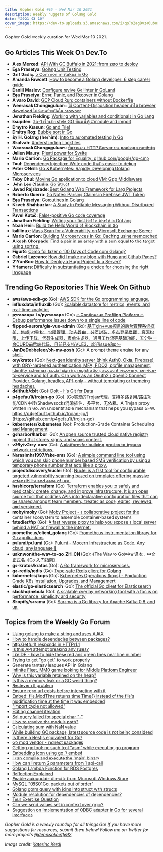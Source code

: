 ```yaml
---
title: Gopher Gold #36 - Wed Mar 10 2021
description: Weekly nuggets of Golang Gold
date: "2021-03-10"
cover_image: https://dev-to-uploads.s3.amazonaws.com/i/qs7o2ag8vzo0uborgc7v.png
---
```


Gopher Gold weekly curation for Wed Mar 10 2021.

## Go Articles This Week On Dev.To

- **Alex Merced**: [API With GO Buffalo in 2021: from zero to deploy](https://dev.to/alexmercedcoder/api-with-go-buffalo-in-2021-from-zero-to-deploy-5642)
- **Ega Prasetya**: [Golang Unit Testing](https://dev.to/seventech/go-lang-unit-testing-815)
- **Saif Sadiq**: [5 Common mistakes in Go](https://dev.to/deepsource/5-common-mistakes-in-go-3e37)
- **Amanda Fawcett**: [How to become a Golang developer: 6 step career guide](https://dev.to/educative/how-to-become-a-golang-developer-6-step-career-guide-476n)
- **Daniil Maslov**: [Configure revive Go linter in GoLand](https://dev.to/s0xzwasd/configure-revive-go-linter-in-goland-2ggl)
- **Ega Prasetya**: [Error, Panic, and Recover in Golang](https://dev.to/seventech/error-panic-and-recover-in-golang-486l)
- **Alvaro David**: [GCP Cloud Run: containers without Dockerfile](https://dev.to/alvardev/gcp-cloud-run-containers-without-dockerfile-2jh3)
- **Weerasak Chongnguluam**: [ใช้ Content-Disposition header ทำให้ browser download ไฟล์แทนที่จะเปิดใน browser](https://dev.to/iporsut/content-disposition-header-browser-download-browser-1g6p)
- **Jonathan Fielding**: [Working with variables and conditionals in Go Lang](https://dev.to/jonthanfielding/working-with-variables-and-conditionals-in-go-lang-461i)
- **ksupdev**: [Go-1 เรื่องง่าย style GO ที่ผมเพิ่งรู้ #module and import](https://dev.to/ksupdev/style-go-module-and-import-4aji)
- **Dmytro Krasun**: [Go and Trie!](https://dev.to/krasun/go-and-trie-35gb)
- **Dmitry Rog**: [Bubble sort in Go](https://dev.to/dmitryrn/bubble-sort-acp)
- **&y H. Golang (he/him)**: [Intro to automated testing in Go](https://dev.to/salesforceeng/intro-to-automated-testing-in-go-4mjl)
- **Shalvah**: [Understanding Lockfiles](https://dev.to/shalvah/understanding-lockfiles-1m10)
- **Weerasak Chongnguluam**: [พื้นฐานของ HTTP Server ของ package net/http](https://dev.to/iporsut/http-server-package-net-http-3kdn)
- **Julien Maury**: [Plenti power for Svelte](https://dev.to/jmau111/plenti-power-for-svelte-39a7)
- **Mario Carrion**: [Go Package for Equality: github.com/google/go-cmp](https://dev.to/mariocarrion/go-package-for-equality-github-com-google-go-cmp-f8i)
- **Toul**: [Dependency Injection: Write  code that's easier to debug](https://dev.to/_toul_/dependency-injection-write-code-that-s-easier-to-debug-18ob)
- **Peter ONeill**: [Go & Kubernetes: Rapidly Developing Golang Microservices](https://dev.to/ambassadorlabs/go-kubernetes-rapidly-developing-golang-microservices-3nlf)
- **Toby Chui**: [Moving Go application to cloud VM: Gzip Middleware](https://dev.to/tobychui/moving-go-application-to-cloud-vm-gzip-middleware-k4j)
- **John Leo Claudio**: [Go Struct](https://dev.to/johnleoclaudio/go-struct-3p48)
- **Javad Rajabzade**: [Best Golang Web Framework for Larg Projects](https://dev.to/ja7adr/best-golang-web-framework-for-larg-projects-29b)
- **Roberto Guerra**: [Go Notes: Parsing Claims in Firebase JWT Token](https://dev.to/uris77/go-notes-parsing-claims-in-firebase-jwt-token-2o4j)
- **Ega Prasetya**: [Goroutines in Golang](https://dev.to/seventech/goroutines-in-golang-212e)
- **Kaveh Shahbazian**: [A Study In Reliable Messaging Without Distributed Transactions](https://dev.to/dc0d/a-study-in-reliable-messaging-without-distributed-transactions-5eoh)
- **Pavel Kutáč**: [False-positive Go code coverage](https://dev.to/arxeiss/false-positive-go-code-coverage-3k7j)
- **Jonathan Fielding**: [Writing your first `Hello World` in GoLang](https://dev.to/jonthanfielding/writing-your-first-hello-world-in-golang-3oa8)
- **Noah Hein**: [Build the Hello World of Blockchain in Go](https://dev.to/nheindev/build-the-hello-world-of-blockchain-in-go-bli)
- **kalilinux**: [Mass Scan for a Vulnerability on Microsoft Exchange Server](https://dev.to/kalilinux/mass-scan-for-a-vulnerability-on-microsoft-exchange-server-4b4l)
- **Mario Carrion**: [Building Microservices in Go: Caching using memcached](https://dev.to/mariocarrion/building-microservices-in-go-caching-using-memcached-2f1l)
- **Alkesh Ghorpade**: [Find a pair in an array with a sum equal to the target using sorting.](https://dev.to/_alkesh26/find-a-pair-in-an-array-with-a-sum-equal-to-the-target-using-sorting-33p8)
- **Figur8**: [Como foi fazer o 100 Days of Code com Golang?](https://dev.to/figur8/como-foi-fazer-o-100-days-of-code-com-golang-2jf9)
- **Gabriel Lazcano**: [How did I make my blog with Hugo and Github Pages?](https://dev.to/datsgabs/how-did-i-make-my-blog-with-hugo-and-github-pages-1aeg)
- **21YunBox**: [How to Deploy a Hugo Project to a Server?](https://dev.to/21yunbox/how-to-deploy-a-hugo-project-to-a-server-4fdk)
- **YHamers**: [Difficulty in substantiating a choice for choosing the right language](https://dev.to/yhamers/difficulty-in-substantiating-a-choice-for-choosing-the-right-language-51mg)

## Trending Go Repositories This Week On Github

- **aws/aws-sdk-go** (Go): [AWS SDK for the Go programming language.](https://github.com/aws/aws-sdk-go)
- **influxdata/influxdb** (Go): [Scalable datastore for metrics, events, and real-time analytics](https://github.com/influxdata/influxdb)
- **pyroscope-io/pyroscope** (Go): [🔥 Continuous Profiling Platform 🔥 Debug performance issues down to a single line of code](https://github.com/pyroscope-io/pyroscope)
- **flipped-aurora/gin-vue-admin** (Go): [基于gin+vue搭建的后台管理系统框架，集成jwt鉴权，权限管理，动态路由，分页封装，多点登录拦截，资源权限，上传下载，代码生成器，表单生成器，通用工作流等基础功能，五分钟一套CURD前后端代码，目前已支持VUE3，欢迎issue和pr~](https://github.com/flipped-aurora/gin-vue-admin)
- **JanDeDobbeleer/oh-my-posh** (Go): [A prompt theme engine for any shell.](https://github.com/JanDeDobbeleer/oh-my-posh)
- **ory/kratos** (Go): [Next-gen identity server (think Auth0, Okta, Firebase) with ORY-hardened authentication, MFA, FIDO2, profile management, identity schemas, social sign in, registration, account recovery, service-to-service and IoT auth. Can work as an OAuth2 / OpenID Connect Provider. Golang, headles, API-only - without templating or themeing headaches.](https://github.com/ory/kratos)
- **dolthub/dolt** (Go): [Dolt – It's Git for Data](https://github.com/dolthub/dolt)
- **p4gefau1t/trojan-go** (Go): [Go实现的Trojan代理，支持多路复用/路由功能/CDN中转/Shadowsocks混淆插件，多平台，无依赖。A Trojan proxy written in Go. An unidentifiable mechanism that helps you bypass GFW. https://p4gefau1t.github.io/trojan-go/](https://github.com/p4gefau1t/trojan-go)
- **kubernetes/kubernetes** (Go): [Production-Grade Container Scheduling and Management](https://github.com/kubernetes/kubernetes)
- **goharbor/harbor** (Go): [An open source trusted cloud native registry project that stores, signs, and scans content.](https://github.com/goharbor/harbor)
- **v2fly/v2ray-core** (Go): [A platform for building proxies to bypass network restrictions.](https://github.com/v2fly/v2ray-core)
- **Narasimha1997/fake-sms** (Go): [A simple command line tool using which you can skip phone number based SMS verification by using a temporary phone number that acts like a proxy.](https://github.com/Narasimha1997/fake-sms)
- **projectdiscovery/nuclei** (Go): [Nuclei is a fast tool for configurable targeted vulnerability scanning based on templates offering massive extensibility and ease of use.](https://github.com/projectdiscovery/nuclei)
- **hashicorp/terraform** (Go): [Terraform enables you to safely and predictably create, change, and improve infrastructure. It is an open source tool that codifies APIs into declarative configuration files that can be shared amongst team members, treated as code, edited, reviewed, and versioned.](https://github.com/hashicorp/terraform)
- **moby/moby** (Go): [Moby Project - a collaborative project for the container ecosystem to assemble container-based systems](https://github.com/moby/moby)
- **fatedier/frp** (Go): [A fast reverse proxy to help you expose a local server behind a NAT or firewall to the internet.](https://github.com/fatedier/frp)
- **prometheus/client_golang** (Go): [Prometheus instrumentation library for Go applications](https://github.com/prometheus/client_golang)
- **pulumi/pulumi** (Go): [Pulumi - Modern Infrastructure as Code. Any cloud, any language 🚀](https://github.com/pulumi/pulumi)
- **unknwon/the-way-to-go_ZH_CN** (Go): [《The Way to Go》中文译本，中文正式名《Go 入门指南》](https://github.com/unknwon/the-way-to-go_ZH_CN)
- **go-kratos/kratos** (Go): [A Go framework for microservices.](https://github.com/go-kratos/kratos)
- **go-redis/redis** (Go): [Type-safe Redis client for Golang](https://github.com/go-redis/redis)
- **kubernetes/kops** (Go): [Kubernetes Operations (kops) - Production Grade K8s Installation, Upgrades, and Management](https://github.com/kubernetes/kops)
- **elastic/go-elasticsearch** (Go): [The official Go client for Elasticsearch](https://github.com/elastic/go-elasticsearch)
- **slackhq/nebula** (Go): [A scalable overlay networking tool with a focus on performance, simplicity and security](https://github.com/slackhq/nebula)
- **Shopify/sarama** (Go): [Sarama is a Go library for Apache Kafka 0.8, and up.](https://github.com/Shopify/sarama)

## Topics from the Weekly Go Forum

- [Using golang to make a string and uses AJAX](https://forum.golangbridge.org/t/using-golang-to-make-a-string-and-uses-ajax/22652)
- [How to handle dependecies between packages?](https://forum.golangbridge.org/t/how-to-handle-dependecies-between-packages/22674)
- [http.Get(url) responds in HTTP/1.1](https://forum.golangbridge.org/t/http-get-url-responds-in-http-1-1/22705)
- [Is this API attempt breaking any rules?](https://forum.golangbridge.org/t/is-this-api-attempt-breaking-any-rules/22717)
- [LiteIDE - how to hide these red and green lines near line number](https://forum.golangbridge.org/t/liteide-how-to-hide-these-red-and-green-lines-near-line-number/22657)
- [Trying to get "go get" to work properly](https://forum.golangbridge.org/t/trying-to-get-go-get-to-work-properly/22686)
- [Generate fantasy leagues API in Golang](https://forum.golangbridge.org/t/generate-fantasy-leagues-api-in-golang/22725)
- [Infinite Fleet, MMO game looking for Middle Platform Engineer](https://forum.golangbridge.org/t/infinite-fleet-mmo-game-looking-for-middle-platform-engineer/22664)
- [Why is this variable retained on the heap?](https://forum.golangbridge.org/t/why-is-this-variable-retained-on-the-heap/22719)
- [Is this a memory leak or a GC weird thing?](https://forum.golangbridge.org/t/is-this-a-memory-leak-or-a-gc-weird-thing/22648)
- [Reciever nil problem](https://forum.golangbridge.org/t/reciever-nil-problem/22708)
- [Ensure repo url exists before interacting with it](https://forum.golangbridge.org/t/ensure-repo-url-exists-before-interacting-with-it/22667)
- [Embed: file.ModTime returns time.Time{} instead of the file's modification time at the time it was embedded](https://forum.golangbridge.org/t/embed-file-modtime-returns-time-time-instead-of-the-files-modification-time-at-the-time-it-was-embedded/22684)
- ["import cycle not allowed"](https://forum.golangbridge.org/t/import-cycle-not-allowed/22639)
- [Exiting channel iteration](https://forum.golangbridge.org/t/exiting-channel-iteration/22650)
- [Sql query failed for special char "-"](https://forum.golangbridge.org/t/sql-query-failed-for-special-char/22679)
- [How to resolve the module path?](https://forum.golangbridge.org/t/how-to-resolve-the-module-path/22699)
- [Calculating sum with NaN value](https://forum.golangbridge.org/t/calculating-sum-with-nan-value/22644)
- [While building GO package, latest source code is not being consideed](https://forum.golangbridge.org/t/while-building-go-package-latest-source-code-is-not-being-consideed/22729)
- [Is there a Nestjs equivalent for Go?](https://forum.golangbridge.org/t/is-there-a-nestjs-equivalent-for-go/22698)
- [Go mod vendor - indirect packages](https://forum.golangbridge.org/t/go-mod-vendor-indirect-packages/22642)
- [Getting go tool: no such tool “asm” while executing go program](https://forum.golangbridge.org/t/getting-go-tool-no-such-tool-asm-while-executing-go-program/22659)
- [Embedding icon using go // embed](https://forum.golangbridge.org/t/embedding-icon-using-go-embed/22651)
- [I can compile and execute the 'main' binary](https://forum.golangbridge.org/t/i-can-compile-and-execute-the-main-binary/22723)
- [How can I return 2 parameters from 1 api-call](https://forum.golangbridge.org/t/how-can-i-return-2-parameters-from-1-api-call/22677)
- [Golang Lambda Function for RDS Postgres](https://forum.golangbridge.org/t/golang-lambda-function-for-rds-postgres/22669)
- [Reflection Explained](https://forum.golangbridge.org/t/reflection-explained/22637)
- [Enable autoupdate directly from Microsoft Windows Store](https://forum.golangbridge.org/t/enable-autoupdate-directly-from-microsoft-windows-store/22689)
- [MySQL "08S01Got packets out of order"](https://forum.golangbridge.org/t/mysql-08s01got-packets-out-of-order/22671)
- [Golang gorm query with joins into struct with structs](https://forum.golangbridge.org/t/golang-gorm-query-with-joins-into-struct-with-structs/22655)
- [Module resolution for dependencies of dependencies?](https://forum.golangbridge.org/t/module-resolution-for-dependencies-of-dependencies/22701)
- [Tour Exercise Question](https://forum.golangbridge.org/t/tour-exercise-question/22736)
- [Can we send values set in context over grpc?](https://forum.golangbridge.org/t/can-we-send-values-set-in-context-over-grpc/22733)
- [Suggestion on Implementation of ODBC adapter in Go for several interfaces](https://forum.golangbridge.org/t/suggestion-on-implementation-of-odbc-adapter-in-go-for-several-interfaces/22734)

_Gopher Gold is a weekly roundup for all things Go! If you have more suggestions for resources, submit them below! Follow me on Twitter for more projects [@dennisokeeffe92](https://twitter.com/dennisokeeffe92)._

_Image credit: [Katerina Kerdi](https://unsplash.com/@katekerdi)_